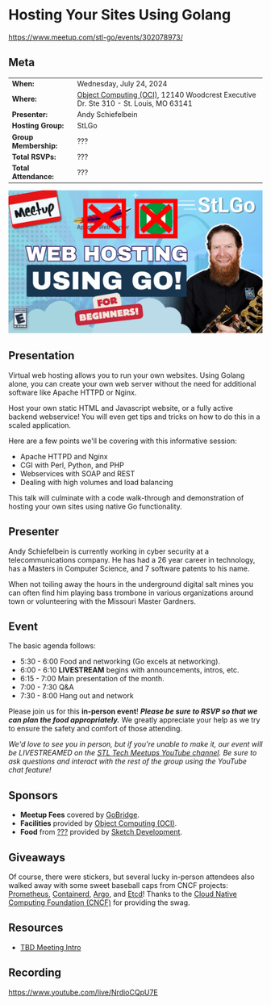 # Hosting Your Sites Using Golang

https://www.meetup.com/stl-go/events/302078973/

## Meta 
| | |
| --- | --- |
| **When:** | Wednesday, July 24, 2024 |
| **Where:** | [Object Computing (OCI)](https://objectcomputing.com/), 12140 Woodcrest Executive Dr. Ste 310 - St. Louis, MO 63141 |
| **Presenter:** | Andy Schiefelbein |
| **Hosting Group:** | StLGo |
| **Group Membership:** | ??? |
| **Total RSVPs:** | ??? |
| **Total Attendance:** | ??? |

![](images/stlgo-meetup-virtual-web-hosting.png)

## Presentation

Virtual web hosting allows you to run your own websites. Using Golang alone, you can create your own web server without the need for additional software like Apache HTTPD or Nginx.

Host your own static HTML and Javascript website, or a fully active backend webservice! You will even get tips and tricks on how to do this in a scaled application.

Here are a few points we'll be covering with this informative session:
- Apache HTTPD and Nginx
- CGI with Perl, Python, and PHP
- Webservices with SOAP and REST
- Dealing with high volumes and load balancing

This talk will culminate with a code walk-through and demonstration of hosting your own sites using native Go functionality.

## Presenter
Andy Schiefelbein is currently working in cyber security at a telecommunications company. He has had a 26 year career in technology, has a Masters in Computer Science, and 7 software patents to his name.

When not toiling away the hours in the underground digital salt mines you can often find him playing bass trombone in various organizations around town or volunteering with the Missouri Master Gardners.

## Event
The basic agenda follows:
* 5:30 - 6:00 Food and networking (Go excels at networking).
* 6:00 - 6:10 **LIVESTREAM** begins with announcements, intros, etc.
* 6:15 - 7:00 Main presentation of the month.
* 7:00 - 7:30 Q&A
* 7:30 - 8:00 Hang out and network

Please join us for this **in-person event**! **_Please be sure to RSVP so that we can plan the food appropriately._** We greatly appreciate your help as we try to ensure the safety and comfort of those attending.

_We'd love to see you in person, but if you're unable to make it, our event will be LIVESTREAMED on the [STL Tech Meetups YouTube channel](https://www.youtube.com/channel/UCdCEvdZ-QiMJo9pyinBKG9A). Be sure to ask questions and interact with the rest of the group using the YouTube chat feature!_

## Sponsors
* **Meetup Fees** covered by [GoBridge](https://github.com/gobridge/).
* **Facilities** provided by [Object Computing (OCI)](https://objectcomputing.com/).
* **Food** from [???]() provided by [Sketch Development](https://www.sketchdev.io/).

## Giveaways
Of course, there were stickers, but several lucky in-person attendees also walked away with some sweet baseball caps from CNCF projects: [Prometheus](https://prometheus.io/), [Containerd](https://containerd.io/), [Argo](https://argoproj.github.io/cd/), and [Etcd](https://etcd.io/)! Thanks to the [Cloud Native Computing Foundation (CNCF)](https://cncf.io/) for providing the swag.

## Resources
* [TBD Meeting Intro](Meeting-Intro.pdf)

## Recording

https://www.youtube.com/live/NrdioCQpU7E
